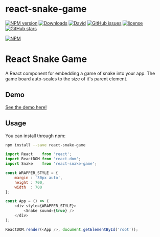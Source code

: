 # react-snake-game

[![NPM version](http://img.shields.io/npm/v/react-snake-game.svg)](https://www.npmjs.com/package/react-snake-game)
[![Downloads](https://img.shields.io/npm/dm/react-snake-game.svg)](https://www.npmjs.com/package/react-snake-game)
[![David](https://img.shields.io/david/djorg83/react-snake-game.svg?maxAge=2592000)](https://github.com/djorg83/react-snake-game)
[![GitHub issues](https://img.shields.io/github/issues/djorg83/react-snake-game.svg?maxAge=2592000)](https://github.com/djorg83/react-snake-game)
[![license](https://img.shields.io/github/license/djorg83/react-snake-game.svg?maxAge=2592000)](https://github.com/djorg83/react-snake-game)
[![GitHub stars](https://img.shields.io/github/stars/djorg83/react-snake-game.svg?style=social&label=Star&maxAge=2592000)](https://github.com/djorg83/react-snake-game)

[![NPM](https://nodei.co/npm/react-snake-game.png?downloads=true&stars=true)](https://nodei.co/npm/react-snake-game/)

React Snake Game
==========

A React component for embedding a game of snake into your app.  The game board auto-scales to the size of it's parent element.


Demo
----

[See the demo here!](http://djorg83.github.io/react-snake-app/)

Usage
-----

You can install through npm:

```bash
npm install --save react-snake-game
```

```javascript
import React    from 'react';
import ReactDOM from 'react-dom';
import Snake    from 'react-snake-game';

const WRAPPER_STYLE = {
    margin : '30px auto',
    height : 700,
    width  : 700
};

const App = () => (
	<div style={WRAPPER_STYLE}>
        <Snake sound={true} />
	</div>
);

ReactDOM.render(<App />, document.getElementById('root'));
```